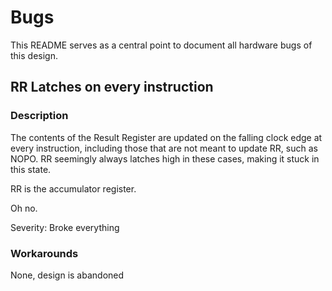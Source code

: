 # Bugs
This README serves as a central point to document all hardware bugs of this design.

## RR Latches on every instruction
### Description
The contents of the Result Register are updated on the falling clock edge at every instruction, including those that are not meant to update RR, such as NOPO. RR seemingly always latches high in these cases, making it stuck in this state.

RR is the accumulator register.

Oh no.

Severity: Broke everything
### Workarounds
None, design is abandoned
